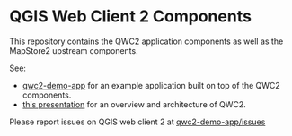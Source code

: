 QGIS Web Client 2 Components
============================

This repository contains the QWC2 application components as well as the
MapStore2 upstream components.

See:
* [qwc2-demo-app](https://github.com/qgis/qwc2-demo-app) for an example application built on top of the QWC2 components.
* [this presentation](https://blog.sourcepole.ch/assets/2019/qwc2-foss4g19.pdf) for an overview and architecture of QWC2.

Please report issues on QGIS web client 2 at [qwc2-demo-app/issues](https://github.com/qgis/qwc2-demo-app/issues)
